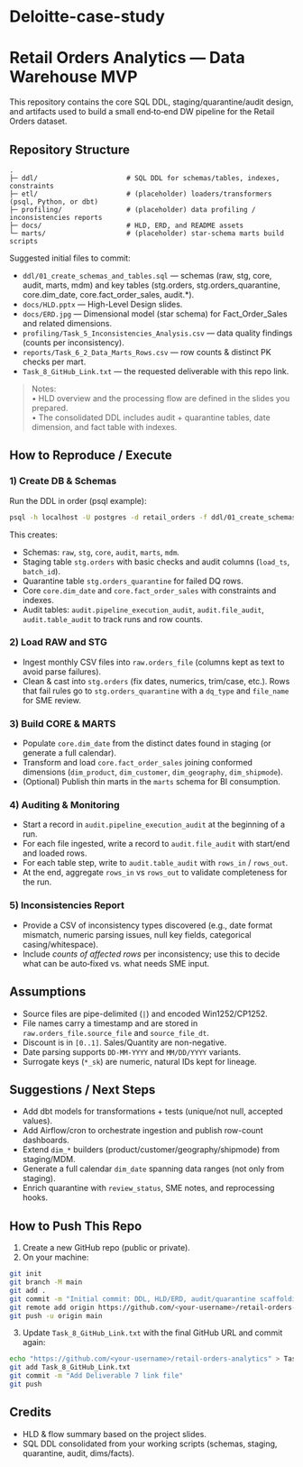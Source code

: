 # Deloitte-case-study
# Retail Orders Analytics — Data Warehouse MVP

This repository contains the core SQL DDL, staging/quarantine/audit design, and artifacts used to build a small end‑to‑end DW pipeline for the Retail Orders dataset.

## Repository Structure
```
.
├─ ddl/                      # SQL DDL for schemas/tables, indexes, constraints
├─ etl/                      # (placeholder) loaders/transformers (psql, Python, or dbt)
├─ profiling/                # (placeholder) data profiling / inconsistencies reports
├─ docs/                     # HLD, ERD, and README assets
└─ marts/                    # (placeholder) star-schema marts build scripts
```

Suggested initial files to commit:

- `ddl/01_create_schemas_and_tables.sql` — schemas (raw, stg, core, audit, marts, mdm) and key tables (stg.orders, stg.orders_quarantine, core.dim_date, core.fact_order_sales, audit.*).  
- `docs/HLD.pptx` — High-Level Design slides.  
- `docs/ERD.jpg` — Dimensional model (star schema) for Fact_Order_Sales and related dimensions.  
- `profiling/Task_5_Inconsistencies_Analysis.csv` — data quality findings (counts per inconsistency).  
- `reports/Task_6_2_Data_Marts_Rows.csv` — row counts & distinct PK checks per mart.  
- `Task_8_GitHub_Link.txt` — the requested deliverable with this repo link.

> Notes:  
> • HLD overview and the processing flow are defined in the slides you prepared.  
> • The consolidated DDL includes audit + quarantine tables, date dimension, and fact table with indexes.

## How to Reproduce / Execute

### 1) Create DB & Schemas
Run the DDL in order (psql example):
```bash
psql -h localhost -U postgres -d retail_orders -f ddl/01_create_schemas_and_tables.sql
```

This creates:
- Schemas: `raw`, `stg`, `core`, `audit`, `marts`, `mdm`.
- Staging table `stg.orders` with basic checks and audit columns (`load_ts`, `batch_id`).
- Quarantine table `stg.orders_quarantine` for failed DQ rows.
- Core `core.dim_date` and `core.fact_order_sales` with constraints and indexes.
- Audit tables: `audit.pipeline_execution_audit`, `audit.file_audit`, `audit.table_audit` to track runs and row counts.

### 2) Load RAW and STG
- Ingest monthly CSV files into `raw.orders_file` (columns kept as text to avoid parse failures).
- Clean & cast into `stg.orders` (fix dates, numerics, trim/case, etc.). Rows that fail rules go to `stg.orders_quarantine` with a `dq_type` and `file_name` for SME review.

### 3) Build CORE & MARTS
- Populate `core.dim_date` from the distinct dates found in staging (or generate a full calendar).  
- Transform and load `core.fact_order_sales` joining conformed dimensions (`dim_product`, `dim_customer`, `dim_geography`, `dim_shipmode`).  
- (Optional) Publish thin marts in the `marts` schema for BI consumption.

### 4) Auditing & Monitoring
- Start a record in `audit.pipeline_execution_audit` at the beginning of a run.  
- For each file ingested, write a record to `audit.file_audit` with start/end and loaded rows.  
- For each table step, write to `audit.table_audit` with `rows_in` / `rows_out`.  
- At the end, aggregate `rows_in` vs `rows_out` to validate completeness for the run.

### 5) Inconsistencies Report
- Provide a CSV of inconsistency types discovered (e.g., date format mismatch, numeric parsing issues, null key fields, categorical casing/whitespace).  
- Include *counts of affected rows* per inconsistency; use this to decide what can be auto‑fixed vs. what needs SME input.

## Assumptions
- Source files are pipe-delimited (`|`) and encoded Win1252/CP1252.  
- File names carry a timestamp and are stored in `raw.orders_file.source_file` and `source_file_dt`.  
- Discount is in `[0..1]`. Sales/Quantity are non-negative.  
- Date parsing supports `DD-MM-YYYY` and `MM/DD/YYYY` variants.
- Surrogate keys (`*_sk`) are numeric, natural IDs kept for lineage.

## Suggestions / Next Steps
- Add dbt models for transformations + tests (unique/not null, accepted values).  
- Add Airflow/cron to orchestrate ingestion and publish row-count dashboards.  
- Extend `dim_*` builders (product/customer/geography/shipmode) from staging/MDM.  
- Generate a full calendar `dim_date` spanning data ranges (not only from staging).  
- Enrich quarantine with `review_status`, SME notes, and reprocessing hooks.

## How to Push This Repo
1. Create a new GitHub repo (public or private).  
2. On your machine:
```bash
git init
git branch -M main
git add .
git commit -m "Initial commit: DDL, HLD/ERD, audit/quarantine scaffolding, README"
git remote add origin https://github.com/<your-username>/retail-orders-analytics.git
git push -u origin main
```
3. Update `Task_8_GitHub_Link.txt` with the final GitHub URL and commit again:
```bash
echo "https://github.com/<your-username>/retail-orders-analytics" > Task_8_GitHub_Link.txt
git add Task_8_GitHub_Link.txt
git commit -m "Add Deliverable 7 link file"
git push
```

## Credits
- HLD & flow summary based on the project slides.  
- SQL DDL consolidated from your working scripts (schemas, staging, quarantine, audit, dims/facts).
